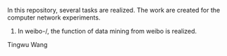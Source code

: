 In this repository, several tasks are realized.
The work are created for the computer network experiments.
1. In weibo-/, the function of data mining from weibo is realized.

Tingwu Wang
